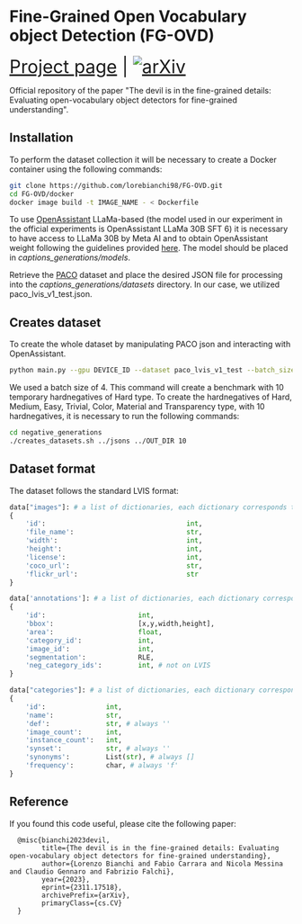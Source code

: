 # Fine-Grained Open Vocabulary object Detection (FG-OVD)
<span style="font-size: xx-large;">[Project page](https://lorebianchi98.github.io/FG-OVD/) | [![arXiv](https://img.shields.io/badge/arXiv-2311.17518-b31b1b.svg)](https://arxiv.org/abs/2311.17518) 

Official repository of the paper "The devil is in the fine-grained details: Evaluating open-vocabulary object detectors for fine-grained understanding".
## Installation
To perform the dataset collection it will be necessary to create a Docker container using the following commands:
```bash
git clone https://github.com/lorebianchi98/FG-OVD.git
cd FG-OVD/docker
docker image build -t IMAGE_NAME - < Dockerfile
```

To use [OpenAssistant](https://github.com/LAION-AI/Open-Assistant) LLaMa-based (the model used in our experiment in the official experiments is OpenAssistant LLaMa 30B SFT 6) it is necessary to have access to LLaMa 30B by Meta AI and to obtain OpenAssistant weight following the guidelines provided [here](https://huggingface.co/OpenAssistant/oasst-sft-6-llama-30b-xor). The model should be placed in *captions_generations/models*.

Retrieve the [PACO](https://github.com/facebookresearch/paco/tree/main) dataset and place the desired JSON file for processing into the *captions_generations/datasets* directory. In our case, we utilized paco_lvis_v1_test.json.

## Creates dataset
To create the whole dataset by manipulating PACO json and interacting with OpenAssistant.
```bash
python main.py --gpu DEVICE_ID --dataset paco_lvis_v1_test --batch_size BATCH_SIZE 
```
We used a batch size of 4. This command will create a benchmark with 10 temporary hardnegatives of Hard type.
To create the hardnegatives of Hard, Medium, Easy, Trivial, Color, Material and Transparency type, with 10 hardnegatives, it is necessary to run the following commands:
```bash
cd negative_generations
./creates_datasets.sh ../jsons ../OUT_DIR 10
```

## Dataset format
The dataset follows the standard LVIS format:
```python
data["images"]: # a list of dictionaries, each dictionary corresponds to one image
{
    'id':                                   int,
    'file_name':                            str,
    'width':                                int,
    'height':                               int,
    'license':                              int,
    'coco_url':                             str,
    'flickr_url':                           str
}

data['annotations']: # a list of dictionaries, each dictionary correspond to one annotation
{
    'id':                       int,
    'bbox':                     [x,y,width,height],
    'area':                     float,
    'category_id':              int,
    'image_id':                 int,
    'segmentation':             RLE,
    'neg_category_ids':         int, # not on LVIS
}

data["categories"]: # a list of dictionaries, each dictionary corresponds to one object category
{
    'id':               int,
    'name':             str,
    'def':              str, # always ''
    'image_count':      int,
    'instance_count':   int,
    'synset':           str, # always ''
    'synonyms':         List(str), # always []
    'frequency':        char, # always 'f'
}
```
## Reference
If you found this code useful, please cite the following paper:

      @misc{bianchi2023devil,
            title={The devil is in the fine-grained details: Evaluating open-vocabulary object detectors for fine-grained understanding}, 
            author={Lorenzo Bianchi and Fabio Carrara and Nicola Messina and Claudio Gennaro and Fabrizio Falchi},
            year={2023},
            eprint={2311.17518},
            archivePrefix={arXiv},
            primaryClass={cs.CV}
      }